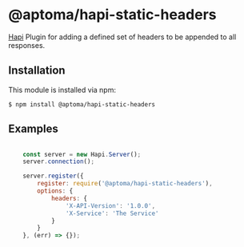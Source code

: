 # @aptoma/hapi-static-headers

[Hapi](http://hapi.js) Plugin for adding a defined set of headers to be appended to all responses.

## Installation

This module is installed via npm:

	$ npm install @aptoma/hapi-static-headers


## Examples

```javascript

	const server = new Hapi.Server();
	server.connection();

	server.register({
		register: require('@aptoma/hapi-static-headers'),
		options: {
			headers: {
				'X-API-Version': '1.0.0',
				'X-Service': 'The Service'
			}
		}
	}, (err) => {});

```
